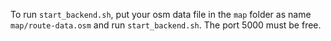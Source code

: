 To run `start_backend.sh`, put your osm data file in the `map` folder as name `map/route-data.osm` and run `start_backend.sh`. The port 5000 must be free.
